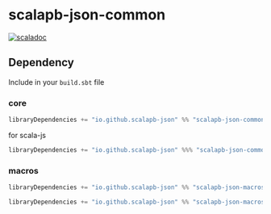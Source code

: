 # scalapb-json-common
[![scaladoc](https://javadoc-badge.appspot.com/io.github.scalapb-json/scalapb-json-common_2.12.svg?label=scaladoc)](https://javadoc-badge.appspot.com/io.github.scalapb-json/scalapb-json-common_2.12/scalapb_json/index.html?javadocio=true)

## Dependency

Include in your `build.sbt` file

### core

```scala
libraryDependencies += "io.github.scalapb-json" %% "scalapb-json-common" % "0.8.0"
```

for scala-js

```scala
libraryDependencies += "io.github.scalapb-json" %%% "scalapb-json-common" % "0.8.0"
```

### macros

```scala
libraryDependencies += "io.github.scalapb-json" %% "scalapb-json-macros" % "0.8.0"
```

```scala
libraryDependencies += "io.github.scalapb-json" %% "scalapb-json-macros-java" % "0.8.0"
```
